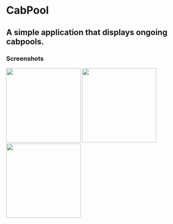 # CabPool

## A simple application that displays ongoing cabpools.

### Screenshots

<img src="https://cloud.githubusercontent.com/assets/10219272/25197915/4aa94e9c-2563-11e7-8837-ed049b990315.png" width="200">    <img src="https://cloud.githubusercontent.com/assets/10219272/25197917/4ab2f884-2563-11e7-80c7-7d4b065b3d00.png" width="200">
<img src="https://cloud.githubusercontent.com/assets/10219272/25197916/4aab3446-2563-11e7-9495-565426928126.png" width="200">  
